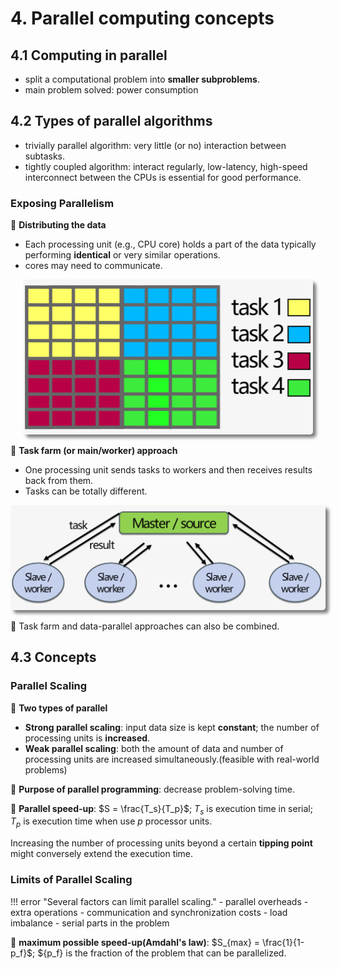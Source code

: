 # 4. Parallel computing concepts

## 4.1 Computing in parallel

- split a computational problem into **smaller subproblems**.
- main problem solved: power consumption

## 4.2 Types of parallel algorithms

- trivially parallel algorithm: very little (or no) interaction between subtasks.
- tightly coupled algorithm: interact regularly, low-latency, high-speed interconnect between the CPUs is essential for good performance. 

### Exposing Parallelism

🔘 **Distributing the data**

- Each processing unit (e.g., CPU core) holds a part of the data typically performing **identical** or very similar operations.
- cores may need to communicate.

<div class="autocb" style="text-align:center;"><img src="4.parallel_computing_concepts.assets/autocb_0.png" style="zoom: 50%;box-shadow: rgba(0, 0, 0, 0.5) 10px 10px 10px; border-radius: 10px;" /></div>

🔘 **Task farm (or main/worker) approach**

- One processing unit sends tasks to workers and then receives results back from them. 
- Tasks can be totally different.

<div class="autocb" style="text-align:center;"><img src="4.parallel_computing_concepts.assets/autocb_1.png" style="zoom: 50%;box-shadow: rgba(0, 0, 0, 0.5) 10px 10px 10px; border-radius: 10px;" /></div>


🔘 Task farm and data-parallel approaches can also be combined.

## 4.3 Concepts

### Parallel Scaling

🔘 **Two types of parallel**

- **Strong parallel scaling**: input data size is kept **constant**; the number of processing units is **increased**.
- **Weak parallel scaling**: both the amount of data and number of processing units are increased simultaneously.(feasible with real-world problems)

🔘 **Purpose of parallel programming**: decrease problem-solving time.

🔘 **Parallel speed-up**: $S = \frac{T_s}{T_p}$; ${T_s}$ is execution time in serial; ${T_p}$ is execution time when use $p$ processor units.

Increasing the number of processing units beyond a certain **tipping point** might conversely extend the execution time.

### Limits of Parallel Scaling

!!! error "Several factors can limit parallel scaling."
    - parallel overheads
    - extra operations
    - communication and synchronization costs
    - load imbalance
    - serial parts in the problem

🔘 **maximum possible speed-up(Amdahl's law)**: $S_{max} = \frac{1}{1-p_f}$; ${p_f} is the fraction of the problem that can be parallelized.

### 